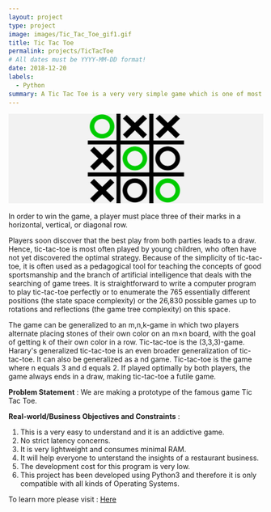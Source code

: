 ```yaml
---
layout: project
type: project
image: images/Tic_Tac_Toe_gif1.gif
title: Tic Tac Toe
permalink: projects/TicTacToe
# All dates must be YYYY-MM-DD format!
date: 2018-12-20
labels:
  - Python
summary: A Tic Tac Toe is a very very simple game which is one of most love game worldwide.
---
```


<img class="ui image" src="../images/Tic_Tac_Toe_Banner.png">

In order to win the game, a player must place three of their marks in a horizontal, vertical, or diagonal row.

Players soon discover that the best play from both parties leads to a draw. Hence, tic-tac-toe is most often played by young children, who often have not yet discovered the optimal strategy. Because of the simplicity of tic-tac-toe, it is often used as a pedagogical tool for teaching the concepts of good sportsmanship and the branch of artificial intelligence that deals with the searching of game trees. It is straightforward to write a computer program to play tic-tac-toe perfectly or to enumerate the 765 essentially different positions (the state space complexity) or the 26,830 possible games up to rotations and reflections (the game tree complexity) on this space.

The game can be generalized to an m,n,k-game in which two players alternate placing stones of their own color on an m×n board, with the goal of getting k of their own color in a row. Tic-tac-toe is the (3,3,3)-game. Harary's generalized tic-tac-toe is an even broader generalization of tic-tac-toe. It can also be generalized as a nd game. Tic-tac-toe is the game where n equals 3 and d equals 2. If played optimally by both players, the game always ends in a draw, making tic-tac-toe a futile game.

<b>Problem Statement</b> : We are making a prototype of the famous game Tic Tac Toe.

<b>Real-world/Business Objectives and Constraints</b> : 
1. This is a very easy to understand and it is an addictive game.
2. No strict latency concerns.
3. It is very lightweight and consumes minimal RAM.
4. It will help everyone to unterstand the insights of a restaurant business.
5. The development cost for this program is very low.
6. This project has been developed using Python3 and therefore it is only compatible with all kinds of Operating Systems.

To learn more please visit : [Here](https://github.com/Souravban/Tic-Tac-Toe)
